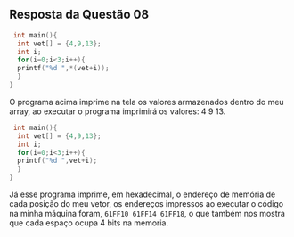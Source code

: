 ## Resposta da Questão 08

~~~c
 int main(){
  int vet[] = {4,9,13};
  int i;
  for(i=0;i<3;i++){
  printf("%d ",*(vet+i));
  }
}

~~~
O programa acima imprime na tela os valores armazenados dentro do meu array, ao executar o programa imprimirá os valores: 4 9 13.

~~~c
 int main(){
  int vet[] = {4,9,13};
  int i;
  for(i=0;i<3;i++){
  printf("%d ",vet+i);
  }
}
~~~
Já esse programa imprime, em hexadecimal, o endereço de memória de cada posição do meu vetor, os endereços impressos ao executar o código na minha máquina foram, `61FF10 61FF14 61FF18`, o que também nos mostra que cada espaço ocupa 4 bits na memoria.
